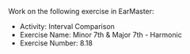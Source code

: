 Work on the following exercise in EarMaster:
- Activity: Interval Comparison
- Exercise Name: Minor 7th & Major 7th - Harmonic
- Exercise Number: 8.18
